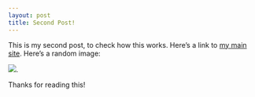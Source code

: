 ```yaml
---
layout: post
title: Second Post!
---
```


This is my second post, to check how this works. Here’s a link to [my main site][1]. Here’s a random image:

![][image-1].

Thanks for reading this!

[1]:	http://chrisensor.com

[image-1]:	https://assets-cdn.github.com/images/modules/logos_page/GitHub-Mark.png